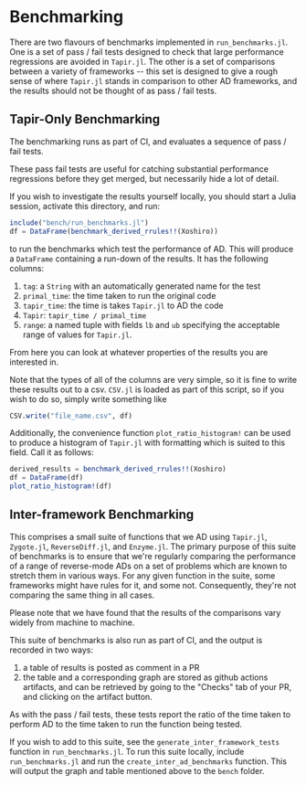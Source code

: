 # Benchmarking

There are two flavours of benchmarks implemented in `run_benchmarks.jl`.
One is a set of pass / fail tests designed to check that large performance regressions are avoided in `Tapir.jl`.
The other is a set of comparisons between a variety of frameworks -- this set is designed to give a rough sense of where `Tapir.jl` stands in comparison to other AD frameworks, and the results should not be thought of as pass / fail tests.

## Tapir-Only Benchmarking

The benchmarking runs as part of CI, and evaluates a sequence of pass / fail tests.

These pass fail tests are useful for catching substantial performance regressions before
they get merged, but necessarily hide a lot of detail.

If you wish to investigate the results yourself locally, you should start a Julia session,
activate this directory, and run:
```julia
include("bench/run_benchmarks.jl")
df = DataFrame(benchmark_derived_rrules!!(Xoshiro))
```
to run the benchmarks which test the performance of AD. This will produce a `DataFrame`
containing a run-down of the results. It has the following columns:
1. `tag`: a `String` with an automatically generated name for the test
1. `primal_time`: the time taken to run the original code
1. `tapir_time`: the time is takes `Tapir.jl` to AD the code
1. `Tapir`: `tapir_time / primal_time`
1. `range`: a named tuple with fields `lb` and `ub` specifying the acceptable range of values for `Tapir.jl`.

From here you can look at whatever properties of the results you are interested in.

Note that the types of all of the columns are very simple, so it is fine to write these results out to a csv.
`CSV.jl` is loaded as part of this script, so if you wish to do so, simply write something like
```julia
CSV.write("file_name.csv", df)
```

Additionally, the convenience function `plot_ratio_histogram!` can be used to produce a histogram of `Tapir.jl` with formatting which is suited to this field. Call it as follows:
```julia
derived_results = benchmark_derived_rrules!!(Xoshiro)
df = DataFrame(df)
plot_ratio_histogram!(df)
```

## Inter-framework Benchmarking

This comprises a small suite of functions that we AD using `Tapir.jl`, `Zygote.jl`, `ReverseDiff.jl`, and `Enzyme.jl`.
The primary purpose of this suite of benchmarks is to ensure that we're regularly comparing the performance of a range of reverse-mode ADs on a set of problems which are known to stretch them in various ways.
For any given function in the suite, some frameworks might have rules for it, and some not.
Consequently, they're not comparing the same thing in all cases.

Please note that we have found that the results of the comparisons vary widely from machine to machine.

This suite of benchmarks is also run as part of CI, and the output is recorded in two ways:
1. a table of results is posted as comment in a PR
1. the table and a corresponding graph are stored as github actions artifacts, and can be retrieved by going to the "Checks" tab of your PR, and clicking on the artifact button.

As with the pass / fail tests, these tests report the ratio of the time taken to perform AD to the time taken to run the function being tested.

If you wish to add to this suite, see the `generate_inter_framework_tests` function in `run_benchmarks.jl`.
To run this suite locally, include `run_benchmarks.jl` and run the `create_inter_ad_benchmarks` function.
This will output the graph and table mentioned above to the `bench` folder.
